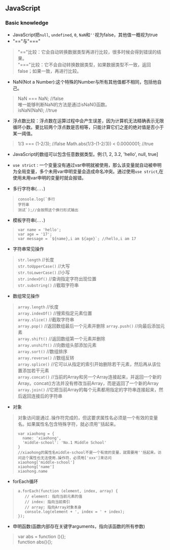 ## JavaScript

### Basic knowledge
* JavaScript把`null`, `undefined`, `0`, `NaN`和`''`视为false，其他值一概视为true
* "=="与"==="
> "=="比较：它会自动转换数据类型再进行比较，很多时候会得到错误的结果。  
> "==="比较：它不会自动转换数据类型，如果数据类型不一致，返回false；如果一致，再进行比较。

* NaN(Not a Number):这个特殊的Number与所有其他值都不相同，包括他自己。
> NaN === NaN; //false  
> 唯一能够判断NaN的方法是通过isNaN()函数。  
> isNaN(NaN); //true

* 浮点数比较：浮点数在运算过程中会产生误差，因为计算机无法精确表示无限循环小数。要比较两个浮点数是否相等，只能计算它们之差的绝对值是否小于某一阈值。
> 1/3 === (1-2/3); //false
> Math.abs(1/3-(1-2/3)) < 0.0000001; //true

* JavaScript的数组可以包含任意数据类型。例:[1, 2, 3.2, 'hello', null, true] 

* `use strict` : 一个变量没有通过var申明就被使用，那么该变量就自动被申明为全局变量，多个未用var申明变量会造成命名冲突。通过使用`use strict`,在使用未用var申明的变量时就会报错。

* 多行字符串(`...`)
> ```
> console.log(`多行
> 字符串
> 测试`);//会按照这个换行形式输出
> ```

* 模板字符串(`...`)
> ```
> var name = 'hello';
> var age = '17';
> var message = `${name},i am ${age}`; //hello,i am 17
> ```

* 字符串常见操作
> `str.length` //长度  
> `str.toUpperCase()` //大写  
> `str.toLowerCase()` //小写  
> `str.indexOf()` //查询指定字符出现位置  
> `str.substring()` //截取字符串  

* 数组常见操作
> `array.length` //长度  
> `array.indexOf()` //搜索指定元素位置  
> `array.slice()` //截取字符串  
> `array.pop()` //返回数组最后一个元素并删除
> `array.push()` //向最后添加元素  
> `array.shift()` //返回数组第一个元素并删除  
> `array.unshift()` //向数组头部添加元素  
> `array.sort()` //数组排序  
> `array.reverse()` //数组反转  
> `array.splice()` //它可以从指定的索引开始删除若干元素，然后再从该位置添加若干元素  
> `array.concat()` //当前的Array和另一个Array连接起来，并返回一个新的Array。concat()方法并没有修改当前Array，而是返回了一个新的Array  
> `array.join()` //它把当前Array的每个元素都用指定的字符串连接起来，然后返回连接后的字符串

* 对象
> 对象访问是通过`.`操作符完成的，但这要求属性名必须是一个有效的变量名。如果属性名包含特殊字符，就必须用''括起来。
> ```
> var xiaohong = {
>   name: 'xiaohong',
>   'middle-school': 'No.1 Middle School'   
> }
> //xiaohong的属性名middle-school不是一个有效的变量，就需要用''括起来。访问这个属性也无法使用.操作符，必须用['xxx']来访问
> xiaohong['middle-school']
> xiaohong['name']
> xiaohong.name
> ``` 

* forEach循环
> ```
> a.forEach(function (element, index, array) {
>    // element: 指向当前元素的值
>    // index: 指向当前索引
>    // array: 指向Array对象本身
>    console.log(element + ', index = ' + index);
> });
> ```

* 申明函数(函数内部存在关键字arguments，指向该函数的所有参数)
> var abs = function (){};  
> function abs(){};